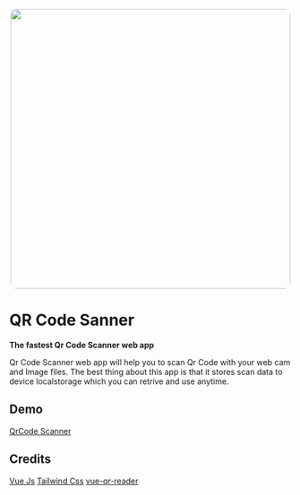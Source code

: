 <p align="center">

<img src="https://i.ibb.co/wSTSy0N/qrcodescanner-banner.png" style="width: 500px; border-radius:10px; max-width: 100%;">
</p>

# QR Code Sanner
**The fastest Qr Code Scanner web app**

Qr Code Scanner web app will help you to scan Qr Code with your web cam and Image files. The best thing about this app is that it stores scan data to device localstorage which you can retrive and use anytime.

## Demo
[QrCode Scanner](https://qrcodescanner.net)

## Credits 
[Vue Js](https://vuejs.org/)
[Tailwind Css](https://tailwindcss.com/)
[vue-qr-reader](https://github.com/gruhn/vue-qrcode-reader)
